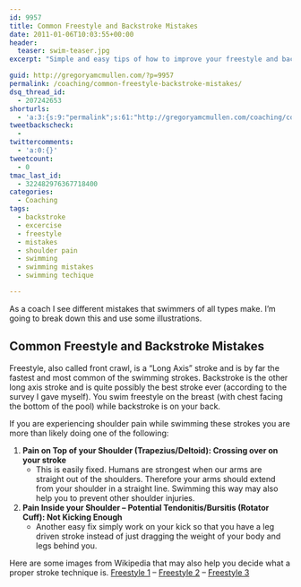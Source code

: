 ```yaml
---
id: 9957
title: Common Freestyle and Backstroke Mistakes
date: 2011-01-06T10:03:55+00:00
header:
  teaser: swim-teaser.jpg
excerpt: "Simple and easy tips of how to improve your freestyle and backstroke to prevent shoulder pain. As a coach I see quite a few different mistakes that swimmers of all types make. I'm going to break down this and also use some illustrations."

guid: http://gregoryamcmullen.com/?p=9957
permalink: /coaching/common-freestyle-backstroke-mistakes/
dsq_thread_id:
  - 207242653
shorturls:
  - 'a:3:{s:9:"permalink";s:61:"http://gregoryamcmullen.com/coaching/common-swimming-mistakes";s:7:"tinyurl";s:26:"http://tinyurl.com/3vduoos";s:4:"isgd";s:19:"http://is.gd/k1pBK2";}'
tweetbackscheck:
  -
twittercomments:
  - 'a:0:{}'
tweetcount:
  - 0
tmac_last_id:
  - 322482976367718400
categories:
  - Coaching
tags:
  - backstroke
  - excercise
  - freestyle
  - mistakes
  - shoulder pain
  - swimming
  - swimming mistakes
  - swimming techique

---
```

As a coach I see different mistakes that swimmers of all types make. I&#8217;m going to break down this and use some illustrations.

## Common Freestyle and Backstroke Mistakes

Freestyle, also called front&nbsp;crawl, is a &#8220;Long Axis&#8221; stroke and is by far the fastest and most common of the swimming strokes. Backstroke is the other long axis stroke and is quite possibly the best stroke ever (according to the survey I gave myself). You swim freestyle on the breast&nbsp;(with chest facing the bottom of the pool) while backstroke is&nbsp;on your back.

If you are experiencing shoulder pain while swimming these strokes you are more than likely doing one of the following:

  1. **Pain on Top of your Shoulder (Trapezius/Deltoid): Crossing over on your stroke**
      * This is easily fixed. Humans are strongest when our arms are straight out of the shoulders. Therefore your arms should extend from your shoulder in a straight line. Swimming this way may also help you to prevent other shoulder injuries.
  2. **Pain Inside your Shoulder &#8211; Potential Tendonitis/Bursitis (Rotator Cuff): Not Kicking Enough**
      * Another easy fix simply work on your kick so that you have a leg driven stroke instead of just dragging the weight of your body and legs behind you.

Here are some images from Wikipedia that may also help you decide what a proper stroke technique is. [Freestyle 1](http://en.wikipedia.org/wiki/File:Freestyle_swimming.gif) &#8211; [Freestyle 2](http://en.wikipedia.org/wiki/File:Freestyle_swimming2.gif) &#8211; [Freestyle 3](http://en.wikipedia.org/wiki/File:Freestyle_swimming3.gif)
